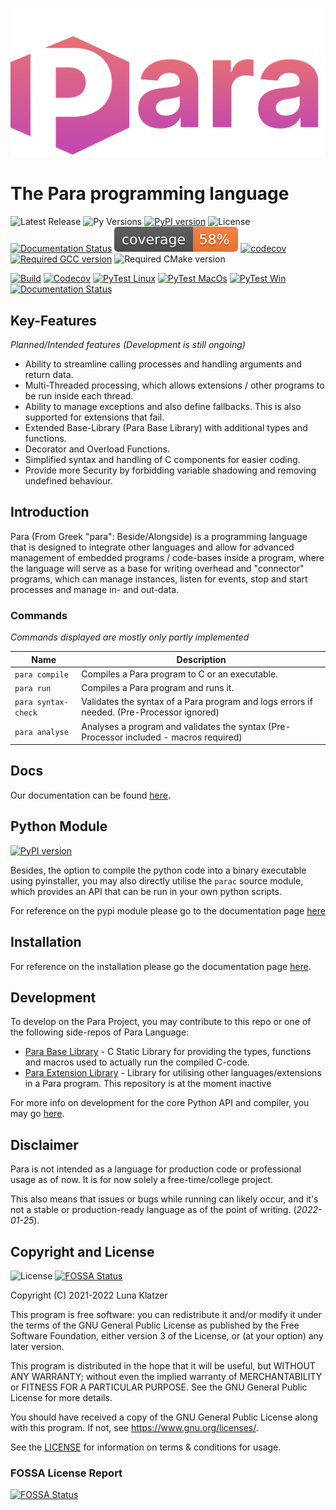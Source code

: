![para](img/para-banner.png)

# The Para programming language

![Latest Release](https://img.shields.io/github/v/release/Para-Lang/Para?include_prereleases)
![Py Versions](https://img.shields.io/pypi/pyversions/para.svg)
[![PyPI version](https://badge.fury.io/py/para.svg)](https://badge.fury.io/py/para)
![License](https://img.shields.io/github/license/Para-Lang/Para?color=cyan)
[![Documentation Status](https://readthedocs.org/projects/para/badge/?version=latest)](https://para.readthedocs.io/en/latest/?badge=latest)
![Coverage](./coverage.svg)
[![codecov](https://codecov.io/gh/Para-Lang/Para/branch/main/graph/badge.svg?token=8I9XL1E7QR)](https://codecov.io/gh/Para-Lang/Para)
[![Required GCC version](https://img.shields.io/badge/GCC-%3E%3D8.0-blue)](https://github.com/Para-Lang/Para/discussions/76)
![Required CMake version](https://img.shields.io/badge/CMake-%3E%3D3.17-blue)

[![Build](https://github.com/Para-Lang/Para/actions/workflows/codeql-analysis.yml/badge.svg)](https://github.com/Para-Lang/Para/actions/workflows/codeql-analysis.yml)
[![Codecov](https://github.com/Para-Lang/Para/actions/workflows/codecov.yml/badge.svg)](https://github.com/Para-Lang/Para/actions/workflows/codecov.yml)
[![PyTest Linux](https://github.com/Para-Lang/Para/actions/workflows/pytest-linux-coverage.yml/badge.svg)](https://github.com/Para-Lang/Para/actions/workflows/pytest-linux-coverage.yml)
[![PyTest MacOs](https://github.com/Para-Lang/Para/actions/workflows/pytest-macos.yml/badge.svg)](https://github.com/Para-Lang/Para/actions/workflows/pytest-macos.yml)
[![PyTest Win](https://github.com/Para-Lang/Para/actions/workflows/pytest-win.yml/badge.svg)](https://github.com/Para-Lang/Para/actions/workflows/pytest-win.yml)
[![Documentation Status](https://readthedocs.org/projects/para/badge/?version=latest)](https://para.readthedocs.io/en/latest/?badge=latest)

## Key-Features

*Planned/Intended features (Development is still ongoing)*

- Ability to streamline calling processes and handling arguments and return
  data.
- Multi-Threaded processing, which allows extensions / other programs to be run
  inside each thread.
- Ability to manage exceptions and also define fallbacks. This is also
  supported for extensions that fail.
- Extended Base-Library (Para Base Library) with additional types and
  functions.
- Decorator and Overload Functions.
- Simplified syntax and handling of C components for easier coding.
- Provide more Security by forbidding variable shadowing and removing undefined
  behaviour.

## Introduction

Para (From Greek "para": Beside/Alongside) is a programming language that
is designed to integrate other languages and allow for advanced management of
embedded programs / code-bases inside a program, where the language will serve
as a base for writing overhead and "connector" programs, which can manage
instances, listen for events, stop and start processes and manage in- and
out-data.

### Commands

*Commands displayed are mostly only partly implemented*

| Name                  | Description                                                                                      |
|-----------------------|--------------------------------------------------------------------------------------------------|
| ``para compile``      | Compiles a Para program to C or an executable.                                                   |
| ``para run``          | Compiles a Para program and runs it.                                                             |
| ``para syntax-check`` | Validates the syntax of a Para program and logs errors if needed. (Pre-Processor ignored)        |
| ``para analyse``      | Analyses a program and validates the syntax (Pre-Processor included - macros required)           |

## Docs

Our documentation can be found [here](https://para.readthedocs.io/en/latest/).

## Python Module

[![PyPI version](https://badge.fury.io/py/para.svg)](https://badge.fury.io/py/parac)

Besides, the option to compile the python code into a binary executable using
pyinstaller, you may also directly utilise the `parac` source module, which
provides an API that can be run in your own python scripts.

For reference on the pypi module please go to the documentation page
[here](https://para.readthedocs.io/en/latest/pyapi_ref/index.html)

## Installation

For reference on the installation please go the documentation page 
[here](https://para.readthedocs.io/en/latest/installation.html).

## Development

To develop on the Para Project, you may contribute to this repo or one of the
following side-repos of Para Language:

- [Para Base Library](https://github.com/Para-Lang/Para-Base-Library) - C
  Static Library for providing the types, functions and macros used to actually
  run the compiled C-code.
- [Para Extension Library](https://github.com/Para-Lang/Para-Extension-Library) - 
  Library for utilising other languages/extensions in a Para program. This
  repository is at the moment inactive

For more info on development for the core Python API and compiler, you may go
[here](https://github.com/Para-Lang/Para/blob/main/DEVELOPMENT.md).

## Disclaimer

Para is not intended as a language for production code or professional usage
as of now. It is for now solely a free-time/college project.

This also means that issues or bugs while running can likely occur, and it's
not a stable or production-ready language as of the point of writing.
(*2022-01-25*).

## Copyright and License

![License](https://img.shields.io/github/license/Para-Lang/Para?color=cyan)
[![FOSSA Status](https://app.fossa.com/api/projects/git%2Bgithub.com%2FPara-Lang%2FPara.svg?type=shield)](https://app.fossa.com/projects/git%2Bgithub.com%2FPara-Lang%2FPara?ref=badge_shield)

Copyright (C) 2021-2022 Luna Klatzer

This program is free software: you can redistribute it and/or modify it under
the terms of the GNU General Public License as published by the Free Software
Foundation, either version 3 of the License, or
(at your option) any later version.

This program is distributed in the hope that it will be useful, but WITHOUT ANY
WARRANTY; without even the implied warranty of MERCHANTABILITY or FITNESS FOR A
PARTICULAR PURPOSE. See the GNU General Public License for more details.

You should have received a copy of the GNU General Public License along with
this program. If not, see <https://www.gnu.org/licenses/>.

See the [LICENSE](https://raw.githubusercontent.com/Para-Lang/Para/main/LICENSE)
for information on terms & conditions for usage.

### FOSSA License Report

[![FOSSA Status](https://app.fossa.com/api/projects/git%2Bgithub.com%2FPara-Lang%2FPara.svg?type=large)](https://app.fossa.com/projects/git%2Bgithub.com%2FPara-Lang%2FPara?ref=badge_large)
